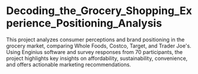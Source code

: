 # Decoding_the_Grocery_Shopping_Experience_Positioning_Analysis
This project analyzes consumer perceptions and brand positioning in the grocery market, comparing Whole Foods, Costco, Target, and Trader Joe's. Using Enginius software and survey responses from 70 participants, the project highlights key insights on affordability, sustainability, convenience, and offers actionable marketing recommendations.
